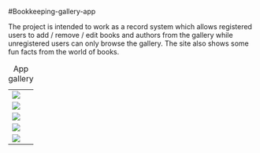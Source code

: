 #Bookkeeping-gallery-app

The project is intended to work as a record system which allows registered users to add / remove / edit books and authors from the gallery while unregistered users can only browse the gallery. The site also shows some fun facts from the world of books.

<table style="width:100%">
  <caption>App gallery</caption>
  <tr>
    <td><img src="/img/belot-install.png"></td>
  </tr>
   <tr>
    <td><img src="/img/belot-install.png"></td>
  </tr>
   <tr>
    <td><img src="/img/belot-install.png"></td>
  </tr>
   <tr>
    <td><img src="/img/belot-install.png"></td>
  </tr>
   <tr>
    <td><img src="/img/belot-install.png"></td>
  </tr>
</table>
